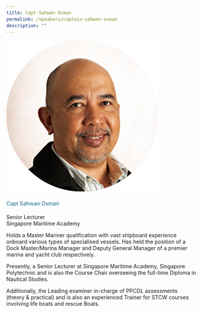 ```yaml
---
title: Capt Sahwan Osman
permalink: /speakers/captain-sahwan-osman
description: ""
---
```

<div class="row">
<div class="col is-3"><img src="/images/Speakers/sahwahosman.png" /></div>
<div class="col is-9 speaker-details">
<h4>Capt Sahwan Osman</h4>
<p>Senior Lecturer<br />Singapore Maritime Academy</p>
<p>Holds a Master Mariner qualification with vast shipboard experience onboard various types of specialised vessels. Has held the position of a Dock Master/Marina Manager and Deputy General Manager of a premier marina and yacht club respectively.</p>
<p>Presently, a Senior Lecturer at Singapore Maritime Academy, Singapore Polytechnic and is also the Course Chair overseeing the full-time Diploma in Nautical Studies.</p>
<p>Additionally, the Leading examiner in-charge of PPCDL assessments (theory &amp; practical) and is also an experienced Trainer for STCW courses involving life boats and rescue Boats.</p>
</div>
</div>

<style type="text/css"> 
.is-left{
text-align: left;
}
h4{
font-weight: 500; 
color: #337B9A !important;
}
.speaker-details p { text-align: justified; }
</style>